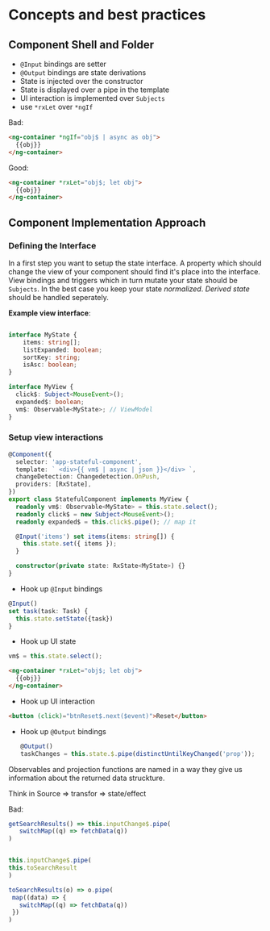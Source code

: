 # Concepts and best practices

## Component Shell and Folder

- `@Input` bindings are setter
- `@Output` bindings are state derivations
- State is injected over the constructor
- State is displayed over a pipe in the template
- UI interaction is implemented over `Subjects`
- use `*rxLet` over `*ngIf`

Bad:

```html
<ng-container *ngIf="obj$ | async as obj">
  {{obj}}
</ng-container>
```

Good:

```html
<ng-container *rxLet="obj$; let obj">
  {{obj}}
</ng-container>
```

## Component Implementation Approach

### Defining the Interface

In a first step you want to setup the state interface. A property which should change the view of your component should find it's place into the interface.
View bindings and triggers which in turn mutate your state should be `Subjects`.
In the best case you keep your state _normalized_.
_Derived state_ should be handled seperately.

**Example view interface**:

```typescript

interface MyState {
    items: string[];
    listExpanded: boolean;
    sortKey: string;
    isAsc: boolean;
}

interface MyView {
  click$: Subject<MouseEvent>();
  expanded$: boolean;
  vm$: Observable<MyState>; // ViewModel
}
```

### Setup view interactions

```typescript
@Component({
  selector: 'app-stateful-component',
  template: ` <div>{{ vm$ | async | json }}</div> `,
  changeDetection: Changedetection.OnPush,
  providers: [RxState],
})
export class StatefulComponent implements MyView {
  readonly vm$: Observable<MyState> = this.state.select();
  readonly click$ = new Subject<MouseEvent>();
  readonly expanded$ = this.click$.pipe(); // map it

  @Input('items') set items(items: string[]) {
    this.state.set({ items });
  }

  constructor(private state: RxState<MyState>) {}
}
```

- Hook up `@Input` bindings

```typescript
@Input()
set task(task: Task) {
  this.state.setState({task})
}
```

- Hook up UI state

```typescript
vm$ = this.state.select();
```

```html
<ng-container *rxLet="obj$; let obj">
  {{obj}}
</ng-container>
```

- Hook up UI interaction

```html
<button (click)="btnReset$.next($event)">Reset</button>
```

- Hook up `@Output` bindings

  ```typescript
  @Output()
  taskChanges = this.state.$.pipe(distinctUntilKeyChanged('prop'));
  ```

Observables and projection functions are named in a way they give us information about the returned data struckture.

Think in Source => transfor => state/effect

Bad:

```typescript
getSearchResults() => this.inputChange$.pipe(
   switchMap((q) => fetchData(q))
)
```

```typescript

this.inputChange$.pipe(
this.toSearchResult
)

toSearchResults(o) => o.pipe(
 map((data) => {
   switchMap((q) => fetchData(q))
 })
)
```
